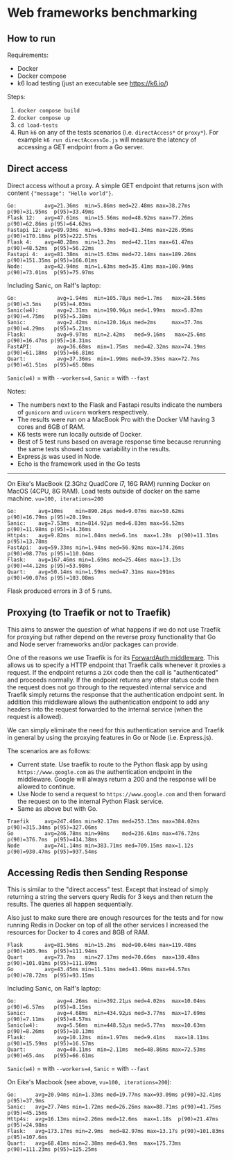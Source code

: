 # Web frameworks benchmarking

## How to run

Requirements:
- Docker
- Docker compose
- k6 load testing (just an executable see https://k6.io/)

Steps:
1. `docker compose build`
2. `docker compose up`
3. `cd load-tests`
4. Run `k6` on any of the tests scenarios (i.e. `directAccess*` or `proxy*`). For example `k6 run directAccessGo.js`
will measure the latency of accessing a GET endpoint from a Go server.

## Direct access

Direct access without a proxy. A simple GET endpoint that returns json with content
`{"message": "Hello world"}`.
```
Go:         avg=21.36ms  min=5.86ms med=22.48ms max=38.27ms p(90)=31.95ms  p(95)=33.49ms
Flask 12:   avg=47.61ms  min=15.56ms med=48.92ms max=77.26ms p(90)=62.86ms p(95)=64.62ms
Fastapi 12: avg=89.93ms  min=6.93ms med=81.34ms max=226.95ms p(90)=170.18ms p(95)=222.57ms
Flask 4:    avg=40.28ms  min=13.2ms  med=42.11ms max=61.47ms p(90)=48.52ms  p(95)=56.22ms
Fastapi 4:  avg=81.38ms  min=15.63ms med=72.14ms max=189.26ms p(90)=151.35ms p(95)=166.01ms
Node:       avg=42.94ms  min=1.63ms med=35.41ms max=108.94ms p(90)=73.01ms  p(95)=75.97ms
```

Including Sanic, on Ralf's laptop:
```
Go:             avg=1.94ms  min=105.78µs med=1.7ms   max=28.56ms  p(90)=3.5ms    p(95)=4.03ms
Sanic(w4):      avg=2.31ms  min=190.96µs med=1.99ms  max=5.87ms   p(90)=4.75ms   p(95)=5.38ms
Sanic:          avg=2.42ms  min=120.16µs med=2ms     max=37.7ms  p(90)=4.29ms   p(95)=5.21ms
Flask:          avg=9.97ms  min=2.42ms   med=9.16ms   max=25.6ms  p(90)=16.47ms p(95)=18.31ms
FastAPI:        avg=36.68ms  min=1.75ms  med=42.32ms max=74.19ms p(90)=61.18ms  p(95)=66.81ms
Quart:          avg=37.36ms  min=1.99ms med=39.35ms max=72.7ms  p(90)=61.51ms  p(95)=65.08ms
```

`Sanic(w4)` = with `--workers=4`, `Sanic` = with `--fast`

Notes:

* The numbers next to the Flask and Fastapi results indicate the numbers of `gunicorn`
and `uvicorn` workers respectively.
* The results were run on a MacBook Pro with the Docker VM having 3 cores and 6GB of RAM.
* K6 tests were run locally outside of Docker.
* Best of 5 test runs based on average response time because rerunning the same tests
showed some variability in the results.
* Express.js was used in Node.
* Echo is the framework used in the Go tests

----

On Eike's MacBook (2.3Ghz QuadCore i7, 16G RAM) running Docker on MacOS (4CPU,
8G RAM). Load tests outside of docker on the same machine. `vu=100, iterations=200`

```
Go:       avg=10ms    min=890.26µs med=9.07ms max=50.62ms p(90)=16.79ms p(95)=20.19ms
Sanic:    avg=7.53ms  min=814.92µs med=6.83ms max=56.52ms p(90)=11.98ms p(95)=14.36ms
Http4s:   avg=9.82ms  min=1.04ms med=6.1ms  max=1.28s  p(90)=11.31ms p(95)=13.78ms
FastApi:  avg=59.33ms min=1.94ms med=56.92ms max=174.26ms p(90)=98.77ms p(95)=110.04ms
Flask:    avg=167.46ms min=1.69ms med=25.46ms max=13.13s   p(90)=44.12ms p(95)=53.98ms
Quart:    avg=50.14ms min=1.59ms med=47.31ms max=191ms    p(90)=90.07ms p(95)=103.08ms
```

Flask produced errors in 3 of 5 runs.

## Proxying (to Traefik or not to Traefik)

This aims to answer the question of what happens if we do not use Traefik for proxying
but rather depend on the reverse proxy functionality that Go and Node server frameworks
and/or packages can provide.

One of the reasons we use Traefik is for its [ForwardAuth middleware](https://doc.traefik.io/traefik/middlewares/http/forwardauth/).
This allows us to specify a HTTP endpoint that Traefik calls whenever it proxies a request.
If the endpoint returns a `2XX` code then the call is "authenticated" and proceeds normally.
If the endpoint returns any other status code then the request does not go through to the
requested internal service and Traefik simply returns the response that the authentication
endpoint sent. In addition this middleware allows the authentication endpoint to add any
headers into the request forwarded to the internal service (when the request is allowed).

We can simply eliminate the need for this authentication service and Traefik in general
by using the proxying features in Go or Node (i.e. Express.js).

The scenarios are as follows:
* Current state. Use traefik to route to the Python flask app by using `https://www.google.com`
as the authentication endpoint in the middleware. Google will always return a 200 and the response
will be allowed to continue.
* Use Node to send a request to `https://www.google.com` and then forward the request on to the
internal Python Flask service.
* Same as above but with Go.

```
Traefik     avg=247.46ms min=92.17ms med=253.13ms max=384.02ms p(90)=315.34ms p(95)=327.06ms
Go          avg=246.78ms min=98ms    med=236.61ms max=476.72ms p(90)=376.7ms  p(95)=414.38ms
Node        avg=741.14ms min=383.71ms med=709.15ms max=1.12s  p(90)=930.47ms p(95)=937.54ms
```

## Accessing Redis then Sending Response

This is similar to the "direct access" test. Except that instead of simply returning a string
the servers query Redis for 3 keys and then return the results. The queries all happen
sequentially.

Also just to make sure there are enough resources for the tests and for now running Redis
in Docker on top of all the other services I increased the resources for Docker to 4 cores
and 8GB of RAM.

```
Flask       avg=81.56ms  min=15.2ms  med=90.64ms max=119.48ms p(90)=105.9ms  p(95)=111.94ms
Quart       avg=73.7ms   min=27.17ms med=70.66ms  max=130.48ms p(90)=101.01ms p(95)=111.89ms
Go          avg=43.45ms min=11.51ms med=41.99ms max=94.57ms  p(90)=78.72ms  p(95)=93.15ms
```

Including Sanic, on Ralf's laptop:
```
Go:             avg=4.26ms  min=392.21µs med=4.02ms  max=10.04ms  p(90)=6.57ms   p(95)=8.15ms
Sanic:          avg=4.68ms  min=434.92µs med=3.77ms  max=17.69ms  p(90)=7.11ms   p(95)=8.57ms
Sanic(w4):      avg=5.56ms  min=448.52µs med=5.77ms  max=10.63ms  p(90)=8.26ms   p(95)=10.13ms
Flask:          avg=10.12ms  min=1.97ms  med=9.41ms   max=18.11ms p(90)=15.59ms  p(95)=16.57ms
Quart:          avg=40.11ms  min=2.11ms  med=48.86ms max=72.53ms p(90)=65.4ms   p(95)=66.61ms
```
`Sanic(w4)` = with `--workers=4`, `Sanic` = with `--fast`


On Eike's Macbook (see above, `vu=100, iterations=200`):

```
Go:      avg=20.94ms min=1.33ms med=19.77ms max=93.09ms p(90)=32.41ms p(95)=37.9ms
Sanic:   avg=27.74ms min=1.72ms med=26.26ms max=88.71ms p(90)=41.75ms p(95)=45.15ms
Http4s:  avg=16.13ms min=2.26ms med=12.6ms  max=1.18s  p(90)=21.47ms p(95)=24.98ms
Flask:   avg=173.17ms min=2.9ms  med=82.97ms max=13.17s p(90)=101.83ms p(95)=107.6ms
Quart:   avg=68.41ms min=2.38ms med=63.9ms  max=175.73ms p(90)=111.23ms p(95)=125.25ms
```
